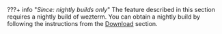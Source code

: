 ???+ info "*Since: nightly builds only*"
    The feature described in this section requires a nightly build of wezterm.
    You can obtain a nightly build by following the instructions from the
    [Download](/wezterm/installation.html) section.


